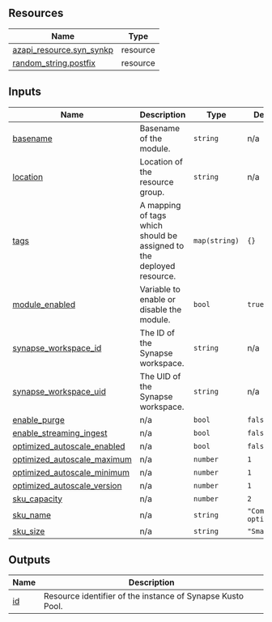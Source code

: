 <!-- BEGIN_TF_DOCS -->
## Resources

| Name | Type |
|------|------|
| [azapi_resource.syn_synkp](https://registry.terraform.io/providers/Azure/azapi/latest/docs/resources/resource) | resource |
| [random_string.postfix](https://registry.terraform.io/providers/hashicorp/random/latest/docs/resources/string) | resource |

## Inputs

| Name | Description | Type | Default | Required |
|------|-------------|------|---------|:--------:|
| <a name="input_basename"></a> [basename](#input\_basename) | Basename of the module. | `string` | n/a | yes |
| <a name="input_location"></a> [location](#input\_location) | Location of the resource group. | `string` | n/a | yes |
| <a name="input_tags"></a> [tags](#input\_tags) | A mapping of tags which should be assigned to the deployed resource. | `map(string)` | `{}` | no |
| <a name="input_module_enabled"></a> [module\_enabled](#input\_module\_enabled) | Variable to enable or disable the module. | `bool` | `true` | no |
| <a name="input_synapse_workspace_id"></a> [synapse\_workspace\_id](#input\_synapse\_workspace\_id) | The ID of the Synapse workspace. | `string` | n/a | yes |
| <a name="input_synapse_workspace_uid"></a> [synapse\_workspace\_uid](#input\_synapse\_workspace\_uid) | The UID of the Synapse workspace. | `string` | n/a | yes |
| <a name="input_enable_purge"></a> [enable\_purge](#input\_enable\_purge) | n/a | `bool` | `false` | no |
| <a name="input_enable_streaming_ingest"></a> [enable\_streaming\_ingest](#input\_enable\_streaming\_ingest) | n/a | `bool` | `false` | no |
| <a name="input_optimized_autoscale_enabled"></a> [optimized\_autoscale\_enabled](#input\_optimized\_autoscale\_enabled) | n/a | `bool` | `false` | no |
| <a name="input_optimized_autoscale_maximum"></a> [optimized\_autoscale\_maximum](#input\_optimized\_autoscale\_maximum) | n/a | `number` | `1` | no |
| <a name="input_optimized_autoscale_minimum"></a> [optimized\_autoscale\_minimum](#input\_optimized\_autoscale\_minimum) | n/a | `number` | `1` | no |
| <a name="input_optimized_autoscale_version"></a> [optimized\_autoscale\_version](#input\_optimized\_autoscale\_version) | n/a | `number` | `1` | no |
| <a name="input_sku_capacity"></a> [sku\_capacity](#input\_sku\_capacity) | n/a | `number` | `2` | no |
| <a name="input_sku_name"></a> [sku\_name](#input\_sku\_name) | n/a | `string` | `"Compute optimized"` | no |
| <a name="input_sku_size"></a> [sku\_size](#input\_sku\_size) | n/a | `string` | `"Small"` | no |

## Outputs

| Name | Description |
|------|-------------|
| <a name="output_id"></a> [id](#output\_id) | Resource identifier of the instance of Synapse Kusto Pool. |
<!-- END_TF_DOCS -->